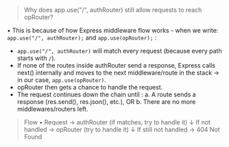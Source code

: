 > Why does app.use("/", authRouter) still allow requests to reach opRouter?

  • This is because of how Express middleware flow works - when we write: `app.use("/", authRouter);` and `app.use(opRouter);` :
   - `app.use("/", authRouter)` will match every request (because every path starts with `/`).
   - If none of the routes inside authRouter send a response, Express calls next() internally and moves to the next middleware/route in the stack → in our case, `app.use(opRouter)`.
   - opRouter then gets a chance to handle the request.
   - The request continues down the chain until : 
     a. A route sends a response (res.send(), res.json(), etc.), OR
     b. There are no more middlewares/routers left.

> Flow
   • Request → authRouter (if matches, try to handle it)
     ↓
     If not handled → opRouter (try to handle it)
     ↓
     If still not handled → 404 Not Found


